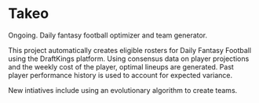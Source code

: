 # Takeo
Ongoing. Daily fantasy football optimizer and team generator.

This project automatically creates eligible rosters for Daily Fantasy Football using the DraftKings platform. Using consensus data on player projections and the weekly cost of the player, optimal lineups are generated. Past player performance history is used to account for expected variance.

New intiatives include using an evolutionary algorithm to create teams.
